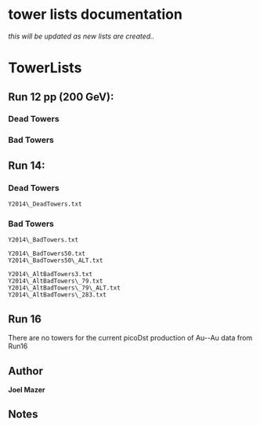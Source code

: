 # tower lists documentation
*this will be updated as new lists are created..*

# TowerLists

## Run 12 pp (200 GeV):
### Dead Towers

### Bad Towers



## Run 14:
### Dead Towers
```
Y2014\_DeadTowers.txt
```

### Bad Towers
```
Y2014\_BadTowers.txt
```

```
Y2014\_BadTowers50.txt
Y2014\_BadTowers50\_ALT.txt
```

```
Y2014\_AltBadTowers3.txt
Y2014\_AltBadTowers\_79.txt
Y2014\_AltBadTowers\_79\_ALT.txt
Y2014\_AltBadTowers\_283.txt
```

## Run 16
There are no towers for the current picoDst production of Au--Au data from Run16

## Author
**Joel Mazer**

## Notes

